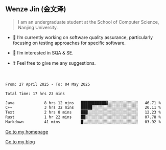 ## Wenze Jin (金文泽)

> I am an undergraduate student at the School of Computer Science, Nanjing University.

- 🔭 I’m currently working on software quality assurance, particularly focusing on testing approaches for specific software.
  
- 🌱 I’m interested in SQA & SE.
  
- ❓ Feel free to give me any suggestions.  

<br>  

<!--START_SECTION:waka-->

```txt
From: 27 April 2025 - To: 04 May 2025

Total Time: 17 hrs 23 mins

Java             8 hrs 12 mins   ███████████▓░░░░░░░░░░░░░   46.71 %
C++              3 hrs 32 mins   █████░░░░░░░░░░░░░░░░░░░░   20.11 %
Text             2 hrs 8 mins    ███░░░░░░░░░░░░░░░░░░░░░░   12.23 %
Rust             1 hr 22 mins    ██░░░░░░░░░░░░░░░░░░░░░░░   07.78 %
Markdown         41 mins         █░░░░░░░░░░░░░░░░░░░░░░░░   03.92 %
```

<!--END_SECTION:waka-->

[Go to my homepage](https://wenzejin.github.io)

[Go to my blog](https://wenzejin.notion.site/Wenze-Jin-s-Blog-1635e9fa7b6d80b3adcedfacc74aa717?pvs=4)
